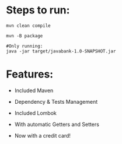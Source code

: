 # Steps to run:

```
mvn clean compile

mvn -B package

#Only running:
java -jar target/javabank-1.0-SNAPSHOT.jar
```

# Features:
* Included Maven
- Dependency & Tests Management
* Included Lombok
- With automatic Getters and Setters
* Now with a credit card!
